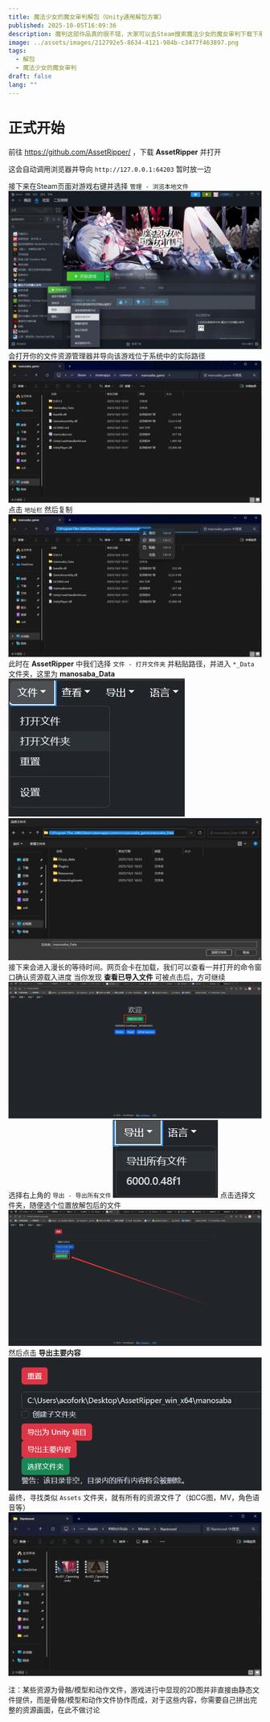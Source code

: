 ```yaml
---
title: 魔法少女的魔女审判解包（Unity通用解包方案）
published: 2025-10-05T16:09:36
description: 魔判这部作品真的很不错，大家可以去Steam搜索魔法少女的魔女审判下载下来玩玩
image: ../assets/images/212792e5-8634-4121-984b-c3477f463897.png
tags:
  - 解包
  - 魔法少女的魔女审判
draft: false
lang: ""
---
```

# 正式开始
前往 https://github.com/AssetRipper/ ，下载 **AssetRipper** 并打开

这会自动调用浏览器并导向 `http://127.0.0.1:64203` 暂时放一边

接下来在Steam页面对游戏右键并选择 `管理 - 浏览本地文件`
![](../assets/images/manosaba-unzip-1.png)
会打开你的文件资源管理器并导向该游戏位于系统中的实际路径 ![](../assets/images/manosaba-unzip-2.png)
点击 `地址栏` 然后复制
![](../assets/images/manosaba-unzip-3.png)
此时在 **AssetRipper** 中我们选择 `文件 - 打开文件夹` 并粘贴路径，并进入 `*_Data` 文件夹，这里为 **manosaba_Data** 
![](../assets/images/manosaba-unzip.png)
![](../assets/images/manosaba-unzip-5.png)
接下来会进入漫长的等待时间。网页会卡在加载，我们可以查看一并打开的命令窗口确认资源载入进度
当你发现 **查看已导入文件** 可被点击后，方可继续
![](../assets/images/manosaba-unzip-6.png)
选择右上角的 `导出 - 导出所有文件`
![](../assets/images/manosaba-unzip-7.png)
点击选择文件夹，随便选个位置放解包后的文件
![](../assets/images/manosaba-unzip-8.png)
然后点击 **导出主要内容**
![](../assets/images/manosaba-unzip-9.png)
最终，寻找类似 `Assets` 文件夹，就有所有的资源文件了（如CG图，MV，角色语音等）
![](../assets/images/manosaba-unzip-10.png)

注：某些资源为骨骼/模型和动作文件，游戏进行中显现的2D图并非直接由静态文件提供，而是骨骼/模型和动作文件协作而成，对于这些内容，你需要自己拼出完整的资源画面，在此不做讨论